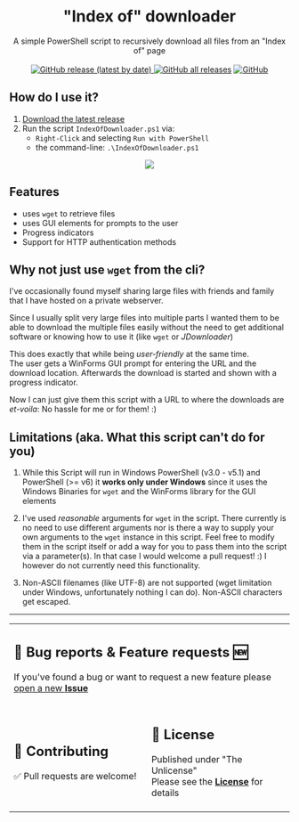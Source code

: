 <div align="center">

<h1>"Index of" downloader</h1>
<span>A simple PowerShell script to recursively download all files from an "Index of" page</span>
<br><br>
<a href="https://github.com/lazaroblanc/indexof-downloader/releases/latest"><img alt="GitHub release (latest by date)" src="https://img.shields.io/github/v/release/lazaroblanc/indexof-downloader">
<img alt="GitHub all releases" src="https://img.shields.io/github/downloads/lazaroblanc/indexof-downloader/total"></a>
<a href="./UNLICENSE"><img alt="GitHub" src="https://img.shields.io/github/license/lazaroblanc/indexof-downloader?color=informational"></a>
<br>
</div>

## How do I use it?

1. <a href="https://github.com/lazaroblanc/indexof-downloader/releases/latest">Download the latest release</a>
1. Run the script `IndexOfDownloader.ps1` via:
    - `Right-Click` and selecting `Run with PowerShell`
    - the command-line: `.\IndexOfDownloader.ps1`


<div align="center">
<img src="https://i.imgur.com/ectqjd1.gif">
</div>

## Features

- uses `wget` to retrieve files
- uses GUI elements for prompts to the user
- Progress indicators
- Support for HTTP authentication methods

## Why not just use `wget` from the cli?

I've occasionally found myself sharing large files with friends and family that I have hosted on a private webserver.

Since I usually split very large files into multiple parts I wanted them to be able to download the multiple files easily without the need to get additional software or knowing how to use it (like `wget` or *JDownloader*)

This does exactly that while being *user-friendly* at the same time.<br>
The user gets a WinForms GUI prompt for entering the URL and the download location.
Afterwards the download is started and shown with a progress indicator.

Now I can just give them this script with a URL to where the downloads are *et-voila*: No hassle for me or for them! :)

## Limitations (aka. What this script can't do for you)

1. While this Script will run in Windows PowerShell (v3.0 - v5.1) and PowerShell (>= v6) it **works only under Windows** since it uses the Windows Binaries for `wget` and the WinForms library for the GUI elements

1. I've used *reasonable* arguments for `wget` in the script. There currently is no need to use different arguments nor is there a way to supply your own arguments to the `wget` instance in this script. Feel free to modify them in the script itself or add a way for you to pass them into the script via a parameter(s). In that case I would welcome a pull request! :) I however do not currently need this functionality.

1. Non-ASCII filenames (like UTF-8) are not supported (wget limitation under Windows, unfortunately nothing I can do). Non-ASCII characters get escaped.

<div align="center">
<hr>
<table>
<tr>
<td colspan=2>
<h2>🐛 Bug reports & Feature requests 🆕</h2>
If you've found a bug or want to request a new feature please <a href="https://github.com/lazaroblanc/Index-of-downloader/issues/new">open a new <b>Issue</b></a>
<br><br>
</td>
</tr>
<tr>
<td>
<h2>🤝 Contributing</h2>
✅ Pull requests are welcome!
<br><br>
</td>
<td>
<h2>📃 License</h2>
Published under "The Unlicense"<br>
Please see the <a href="./UNLICENSE"><b>License</b></a> for details
<br><br>
</td>
</tr>
</table>
</div>
